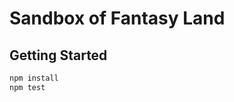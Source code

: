 Sandbox of Fantasy Land
========================================

Getting Started
----------------------------------------
```bash
npm install
npm test
```
